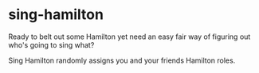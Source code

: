 # sing-hamilton
Ready to belt out some Hamilton yet need an easy fair way of figuring out who's going to sing what? 

Sing Hamilton randomly assigns you and your friends Hamilton roles.



